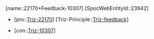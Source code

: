 ﻿---
type: TrizContradiction
aliases:
- 22170+Feedback-10307
license: CC BY-SA 4.0
copyright: https://github.com/SpocWeb
IsDeleted: false
IsReadOnly: false
Confidential: public
tags: 
- Triz/Contradiction
---
[name::22170+Feedback-10307]
[SpocWebEntityId::23942]
+ [pro::[Triz-22170](Triz-22170)]
[Triz-Principle::[Triz-feedback](tech/Triz/Sub/Triz-feedback.md)]
- [con::[Triz-10307](Triz-10307)]

